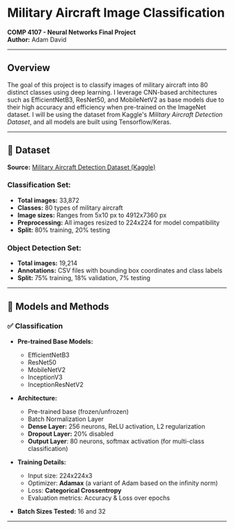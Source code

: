 # Military Aircraft Image Classification  
**COMP 4107 - Neural Networks Final Project**  
**Author:** Adam David  


---

## Overview
The goal of this project is to classify images of military aircraft into 80 distinct classes using deep learning. I leverage CNN-based architectures such as EfficientNetB3, ResNet50, and MobileNetV2 as base models due to their high accuracy and efficiency when pre-trained on the ImageNet dataset. I will be using the dataset from Kaggle's *Military Aircraft Detection Dataset*, and all models are built using Tensorflow/Keras.
<!--
Due to hardware limitations (no access to a GPU), the object detection component was not implemented, but future work is planned to incorporate YOLO or EfficientDet for localization.
-->
---

## 📂 Dataset  

**Source:** [Military Aircraft Detection Dataset (Kaggle)](https://www.kaggle.com/datasets/a2015003713/militaryaircraftdetectiondataset/data)  

### Classification Set:
- **Total images:** 33,872  
- **Classes:** 80 types of military aircraft  
- **Image sizes:** Ranges from 5x10 px to 4912x7360 px  
- **Preprocessing:** All images resized to 224x224 for model compatibility  
- **Split:** 80% training, 20% testing  

### Object Detection Set:
- **Total images:** 19,214  
- **Annotations:** CSV files with bounding box coordinates and class labels  
- **Split:** 75% training, 18% validation, 7% testing  

---

## 🧠 Models and Methods

### ✅ Classification
- **Pre-trained Base Models:**  
  - EfficientNetB3  
  - ResNet50  
  - MobileNetV2  
  - InceptionV3  
  - InceptionResNetV2  

- **Architecture:**
  - Pre-trained base (frozen/unfrozen)
  - Batch Normalization Layer
  - **Dense Layer:** 256 neurons, ReLU activation, L2 regularization
  - **Dropout Layer:** 20% disabled
  - **Output Layer**: 80 neurons, softmax activation (for multi-class classification)

- **Training Details:**
  - Input size: 224x224x3  
  - Optimizer: **Adamax** (a variant of Adam based on the infinity norm) 
  - Loss: **Categorical Crossentropy**  
  - Evaluation metrics: Accuracy & Loss over epochs  

- **Batch Sizes Tested:** 16 and 32  

---
